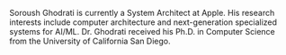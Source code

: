 Soroush Ghodrati is currently a System Architect at Apple.
His research interests include computer architecture and next-generation specialized systems for AI/ML.
Dr. Ghodrati received his Ph.D. in Computer Science from the University of California San Diego.
